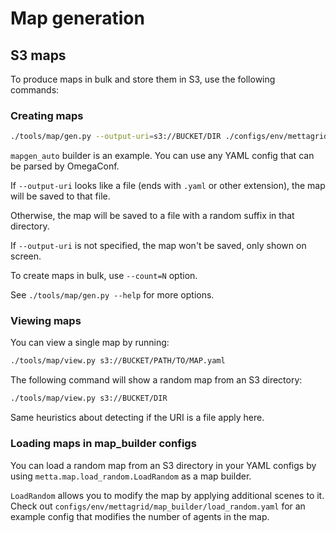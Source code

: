 # Map generation

## S3 maps

To produce maps in bulk and store them in S3, use the following commands:

### Creating maps

```bash
./tools/map/gen.py --output-uri=s3://BUCKET/DIR ./configs/env/mettagrid/map_builder/mapgen_auto.yaml
```

`mapgen_auto` builder is an example. You can use any YAML config that can be parsed by OmegaConf.

If `--output-uri` looks like a file (ends with `.yaml` or other extension), the map will be saved to that file.

Otherwise, the map will be saved to a file with a random suffix in that directory.

If `--output-uri` is not specified, the map won't be saved, only shown on screen.

To create maps in bulk, use `--count=N` option.

See `./tools/map/gen.py --help` for more options.

### Viewing maps

You can view a single map by running:

```bash
./tools/map/view.py s3://BUCKET/PATH/TO/MAP.yaml
```

The following command will show a random map from an S3 directory:

```bash
./tools/map/view.py s3://BUCKET/DIR
```

Same heuristics about detecting if the URI is a file apply here.

### Loading maps in map_builder configs

You can load a random map from an S3 directory in your YAML configs by using `metta.map.load_random.LoadRandom` as a map
builder.

`LoadRandom` allows you to modify the map by applying additional scenes to it. Check out
`configs/env/mettagrid/map_builder/load_random.yaml` for an example config that modifies the number of agents in the
map.
